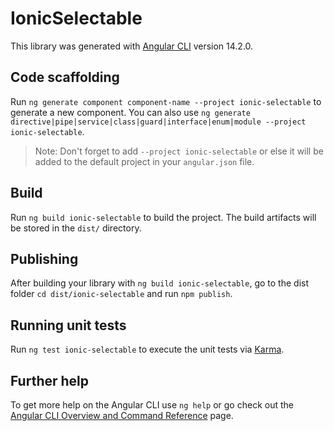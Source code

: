 # IonicSelectable

This library was generated with [Angular CLI](https://github.com/angular/angular-cli) version 14.2.0.

## Code scaffolding

Run `ng generate component component-name --project ionic-selectable` to generate a new component. You can also use `ng generate directive|pipe|service|class|guard|interface|enum|module --project ionic-selectable`.
> Note: Don't forget to add `--project ionic-selectable` or else it will be added to the default project in your `angular.json` file. 

## Build

Run `ng build ionic-selectable` to build the project. The build artifacts will be stored in the `dist/` directory.

## Publishing

After building your library with `ng build ionic-selectable`, go to the dist folder `cd dist/ionic-selectable` and run `npm publish`.

## Running unit tests

Run `ng test ionic-selectable` to execute the unit tests via [Karma](https://karma-runner.github.io).

## Further help

To get more help on the Angular CLI use `ng help` or go check out the [Angular CLI Overview and Command Reference](https://angular.io/cli) page.
